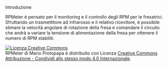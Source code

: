 <p>Introduzione</p>
RPMeter è pensato per il monitoring e il controllo degli RPM per le fresatrici. Sfruttando un trasmettitore ad infrarosso e il relativo ricevitore, è possibile stimare la velocità angolare di rotazione della fresa e comandare il circuito che andrà a variare la tensione di alimentazione della fresa per ottenere il numero di RPM stabiliti.

<a rel="license" href="http://creativecommons.org/licenses/by-sa/4.0/"><img alt="Licenza Creative Commons" style="border-width:0" src="https://i.creativecommons.org/l/by-sa/4.0/88x31.png" /></a><br /><span xmlns:dct="http://purl.org/dc/terms/" property="dct:title">RPMeter</span> di <span xmlns:cc="http://creativecommons.org/ns#" property="cc:attributionName">Mario Protopapa</span> è distribuito con Licenza <a rel="license" href="http://creativecommons.org/licenses/by-sa/4.0/">Creative Commons Attribuzione - Condividi allo stesso modo 4.0 Internazionale</a>.
